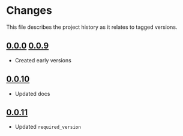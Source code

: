 # Changes
This file describes the project history as it relates to tagged versions.

## [0.0.0](.) [0.0.9](.)
- Created early versions

## [0.0.10](.)
- Updated docs

## [0.0.11](.)
- Updated `required_version`
